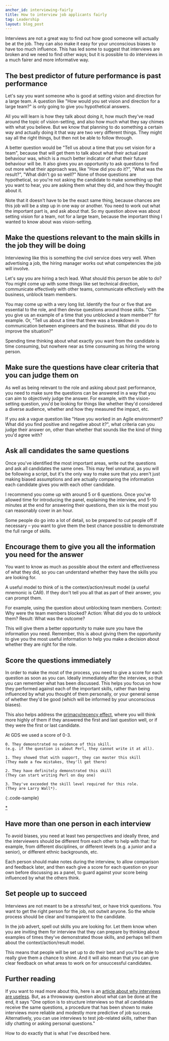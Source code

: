 ```yaml
---
anchor_id: interviewing-fairly
title: How to interview job applicants fairly
tag: Leadership
layout: blog_post
---
```


Interviews are not a great way to find out how good someone will actually be at the job. They can also make it easy for your unconscious biases to have too much influence. This has led some to suggest that interviews are broken and we need to find other ways; but it is possible to do interviews in a much fairer and more informative way.

## The best predictor of future performance is past performance

Let's say you want someone who is good at setting vision and direction for a large team. A question like "How would you set vision and direction for a large team?" is only going to give you hypothetical answers.

All you will learn is how they talk about doing it, how much they've read around the topic of vision-setting, and also how much what they say chimes with what you believe. But we know that planning to do something a certain way and actually doing it that way are two very different things. They might say all the right things, but then not be able to follow through.

A better question would be "Tell us about a time that you set vision for a team", because that will get them to talk about what their actual past behaviour was, which is a much better indicator of what their future behaviour will be. It also gives you an opportunity to ask questions to find out more what their approach was, like "How did you do it?", "What was the result?", "What didn't go so well?" None of those questions are hypothetical, so you're not asking the candidate to make something up that you want to hear, you are asking them what they did, and how they thought about it.

Note that it doesn't have to be the exact same thing, because chances are this job will be a step up in one way or another. You need to work out what the important part is, and ask about that. So my question above was about setting vision for a team, not for a large team, because the important thing I wanted to know about was vision-setting.

## Make the questions relevant to the main skills in the job they will be doing

Interviewing like this is something the civil service does very well. When advertising a job, the hiring manager works out what competencies the job will involve.

Let's say you are hiring a tech lead. What should this person be able to do? You might come up with some things like set technical direction, communicate effectively with other teams, communicate effectively with the business, unblock team members.

You may come up with a very long list. Identify the four or five that are essential to the role, and then devise questions around those skills. "Can you give us an example of a time that you unblocked a team member?" for example. Or, "Tell us about a time that there was a breakdown in communication between engineers and the business. What did you do to improve the situation?"

Spending time thinking about what exactly you want from the candidate is time consuming, but nowhere near as time consuming as hiring the wrong person.

## Make sure the questions have clear criteria that you can judge them on

As well as being relevant to the role and asking about past performance, you need to make sure the questions can be answered in a way that you can aim to objectively judge the answer. For example, with the vision-setting question, you'd be looking for things like whether they'd considered a diverse audience, whether and how they measured the impact, etc.

If you ask a vague question like "Have you worked in an Agile environment? What did you find positive and negative about it?", what criteria can you judge their answer on, other than whether that sounds like the kind of thing you'd agree with?

## Ask all candidates the same questions

Once you've identified the most important areas, write out the questions and ask all candidates the same ones. This may feel unnatural, as you will be following a script, but it's the only way to make sure that you aren't just making biased assumptions and are actually comparing the information each candidate gives you with each other candidate.

I recommend you come up with around 5 or 6 questions. Once you've allowed time for introducing the panel, explaining the interview, and 5-10 minutes at the end for answering their questions, then six is the most you can reasonably cover in an hour.

Some people do go into a lot of detail, so be prepared to cut people off if necessary – you want to give them the best chance possible to demonstrate the full range of skills.

## Encourage them to give you all the information you need for the answer

You want to know as much as possible about the extent and effectiveness of what they did, so you can understand whether they have the skills you are looking for.

A useful model to think of is the context/action/result model (a useful mnemonic is CAR). If they don't tell you all that as part of their answer, you can prompt them.

For example, using the question about unblocking team members. Context: Why were the team members blocked? Action: What did you do to unblock them? Result: What was the outcome?

This will give them a better opportunity to make sure you have the information you need. Remember, this is about giving them the opportunity to give you the most useful information to help you make a decision about whether they are right for the role.

## Score the questions immediately

In order to make the most of the process, you need to give a score for each question as soon as you can. Ideally immediately after the interview, so that you can remember what has been discussed. This helps you focus on how they performed against each of the important skills, rather than being influenced by what you thought of them personally, or your general sense of whether they'd be good (which will be informed by your unconscious biases).

This also helps address the [primacy/recency effect](https://dataworks-ed.com/blog/2014/08/the-primacyrecency-effect/), where you will think more highly of them if they answered the first and last question well, or if they were the first or last candidate.

At GDS we used a score of 0-3.

```
0. They demonstrated no evidence of this skill. 
(e.g. if the question is about Perl, they cannot write it at all).

1. They showed that with support, they can master this skill
(They made a few mistakes, they'll get there)

2. They have definitely demonstrated this skill
(They can start writing Perl on day one)

3. They've exceeded the skill level required for this role.
(They are Larry Wall*).
```
{:.code-sample}

[*](https://en.wikipedia.org/wiki/Larry_Wall)

## Have more than one person in each interview

To avoid biases, you need at least two perspectives and ideally three, and the interviewers should be different from each other to help with that: for example, from different disciplines, or different levels (e.g. a junior and a senior), or different ethnic backgrounds, etc.

Each person should make notes during the interview, to allow comparison and feedback later, and then each give a score for each question on your own before discussing as a panel, to guard against your score being influenced by what the others think.

## Set people up to succeed

Interviews are not meant to be a stressful test, or have trick questions. You want to get the right person for the job, not outwit anyone. So the whole process should be clear and transparent to the candidate.

In the job advert, spell out skills you are looking for. Let them know when you are inviting them for interview that they can prepare by thinking about examples of times they've demonstrated those skills, and perhaps tell them about the context/action/result model.

This means that people will be set up to do their best and you'll be able to really give them a chance to shine. And it will also mean that you can give clear feedback on what areas to work on for unsuccessful candidates.

## Further reading

If you want to read more about this, here is an [article about why interviews are useless](https://www.nytimes.com/2017/04/08/opinion/sunday/the-utter-uselessness-of-job-interviews.html). But, as a throwaway question about what can be done at the end, it says "One option is to structure interviews so that all candidates receive the same questions, a procedure that has been shown to make interviews more reliable and modestly more predictive of job success. Alternatively, you can use interviews to test job-related skills, rather than idly chatting or asking personal questions."

How to do exactly that is what I've described here.
